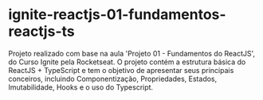 # ignite-reactjs-01-fundamentos-reactjs-ts
Projeto realizado com base na aula 'Projeto 01 - Fundamentos do ReactJS', do Curso Ignite pela Rocketseat. O projeto contém a estrutura básica do ReactJS + TypeScript e tem o objetivo de apresentar seus principais conceiros, incluindo Componentização, Propriedades, Estados, Imutabilidade, Hooks e o uso do Typescript.
